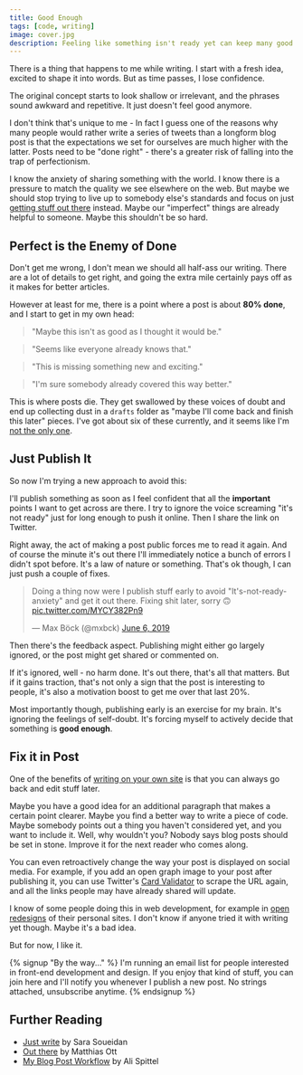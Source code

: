 ```yaml
---
title: Good Enough
tags: [code, writing]
image: cover.jpg
description: Feeling like something isn't ready yet can keep many good ideas from going public. I'm trying out a new strategy to combat "publishing anxiety".
---
```


<p class="lead">There is a thing that happens to me while writing. I start with a fresh idea, excited to shape it into words. But as time passes, I lose confidence.</p>

The original concept starts to look shallow or irrelevant, and the phrases sound awkward and repetitive. It just doesn't feel good anymore.

I don't think that's unique to me - In fact I guess one of the reasons why many people would rather write a series of tweets than a longform blog post is that the expectations we set for ourselves are much higher with the latter. Posts need to be "done right" - there's a greater risk of falling into the trap of perfectionism.

I know the anxiety of sharing something with the world. I know there is a pressure to match the quality we see elsewhere on the web. But maybe we should stop trying to live up to somebody else's standards and focus on just [getting stuff out there](https://www.sarasoueidan.com/desk/just-write/) instead. Maybe our "imperfect" things are already helpful to someone. Maybe this shouldn't be so hard.

## Perfect is the Enemy of Done

Don't get me wrong, I don't mean we should all half-ass our writing. There are a lot of details to get right, and going the extra mile certainly pays off as it makes for better articles.

However at least for me, there is a point where a post is about __80% done__, and I start to get in my own head:

> "Maybe this isn't as good as I thought it would be."

> "Seems like everyone already knows that."

> "This is missing something new and exciting."

> "I'm sure somebody already covered this way better."

This is where posts die.
They get swallowed by these voices of doubt and end up collecting dust in a `drafts` folder as "maybe I'll come back and finish this later" pieces. I've got about six of these currently, and it seems like I'm [not the only one](https://twitter.com/mmatuzo/status/1098127036630159360).

## Just Publish It

So now I'm trying a new approach to avoid this:

I'll publish something as soon as I feel confident that all the __important__ points I want to get across are there. I try to ignore the voice screaming "it's not ready" just for long enough to push it online. Then I share the link on Twitter.

Right away, the act of making a post public forces me to read it again. And of course the minute it's out there I'll immediately notice a bunch of errors I didn't spot before. It's a law of nature or something. That's ok though, I can just push a couple of fixes.

<blockquote class="twitter-tweet" data-lang="en"><p lang="en" dir="ltr">Doing a thing now were I publish stuff early to avoid &quot;It&#39;s-not-ready-anxiety&quot; and get it out there. Fixing shit later, sorry 🙃 <a href="https://t.co/MYCY382Pn9">pic.twitter.com/MYCY382Pn9</a></p>&mdash; Max Böck (@mxbck) <a href="https://twitter.com/mxbck/status/1136535575606046721?ref_src=twsrc%5Etfw">June 6, 2019</a></blockquote>

Then there's the feedback aspect. Publishing might either go largely ignored, or the post might get shared or commented on.

If it's ignored, well - no harm done. It's out there, that's all that matters. But if it gains traction, that's not only a sign that the post is interesting to people, it's also a motivation boost to get me over that last 20%.

Most importantly though, publishing early is an exercise for my brain. It's ignoring the feelings of self-doubt. It's forcing myself to actively decide that something is __good enough__.

## Fix it in Post

One of the benefits of [writing on your own site](https://matthiasott.com/articles/into-the-personal-website-verse) is that you can always go back and edit stuff later.

Maybe you have a good idea for an additional paragraph that makes a certain point clearer. Maybe you find a better way to write a piece of code. Maybe somebody points out a thing you haven't considered yet, and you want to include it. Well, why wouldn't you? Nobody says blog posts should be set in stone. Improve it for the next reader who comes along.

You can even retroactively change the way your post is displayed on social media. For example, if you add an open graph image to your post after publishing it, you can use Twitter's [Card Validator](https://cards-dev.twitter.com/validator) to scrape the URL again, and all the links people may have already shared will update.

I know of some people doing this in web development, for example in [open redesigns](https://www.aaron-gustafson.com/notebook/a-grand-experiment/) of their personal sites. I don't know if anyone tried it with writing yet though. Maybe it's a bad idea.

But for now, I like it.

{% signup "By the way..." %}
I'm running an email list for people interested in front-end development and design.
If you enjoy that kind of stuff, you can join here and I'll notify you whenever I publish a new post. No strings attached, unsubscribe anytime.
{% endsignup %}

## Further Reading

* [Just write](https://www.sarasoueidan.com/desk/just-write/) by Sara Soueidan
* [Out there](https://matthiasott.com/notes/out-there) by Matthias Ott
* [My Blog Post Workflow](https://zen-of-programming.com/blog-post-workflow/) by Ali Spittel

